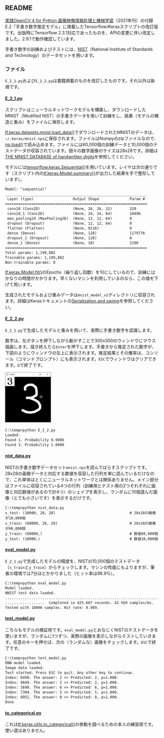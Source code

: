 ## README

[実践OpenCV 4 for Python 画像映像情報処理と機械学習](https://www.cutt.co.jp/book/978-4-87783-460-9.html)（2021年刊）の付録E.2「手書き数字推定モデル」に掲載したTensorflow/Kerasスクリプトの改訂版です。出版時にTensorflow 2.3.1対応であったものを、APIの変更に伴い改定しました。2.9.1で動作確認しています。

手書き数字の訓練およびテストには、[NIST](https://www.nist.gov/srd/nist-special-database-19)（National Institute of Standards and Technology）のデータセットを用います。


### ファイル

`E_2_1.py`および`E_2_2.py`は書籍掲載のものを改訂したものです。それ以外は新規です。

#### [E_2_1.py](./E_2_1.py)

スクリプトはニューラルネットワークモデルを構築し、ダウンロードしたMNIST（Modified NIST）の手書きデータを用いて訓練をし、結果（モデルの構造と重み）をファイルに保存します。

[tf.keras.datasets.mnist.load_data()](https://www.tensorflow.org/api_docs/python/tf/keras/datasets/mnist/load_data)でダウンロードされたMNISTのデータは、`~/.keras/mnist.npz`に保存されます。ファイルはNumpyのzipファイルなので、[np.load()](https://numpy.org/doc/1.22/reference/generated/numpy.load.html)で読み込めます。ファイルには60,000個の訓練データと10,000個のテストデータが収容されています。個々の数字画像のサイズは28x28です。詳細は[THE MNIST DATABASE of handwritten digits](http://yann.lecun.com/exdb/mnist/)を参照してください。


モデルには[tensorflow.keras.Sequential()](https://www.tensorflow.org/api_docs/python/tf/keras/Sequential)を用いています。レイヤは次の通りです（スクリプト内の[tf.keras.Model.summary()](https://www.tensorflow.org/api_docs/python/tf/keras/Model)が出力した結果を手で整形しています）。

```
Model: "sequential"
_________________________________________________________________
 Layer (type)                  Output Shape              Param #
=================================================================
 conv2d (Conv2D)               (None, 26, 26, 32)        320
 conv2d_1 (Conv2D)             (None, 24, 24, 64)        18496
 max_pooling2d (MaxPooling2D)  (None, 12, 12, 64)        0
 dropout (Dropout)             (None, 12, 12, 64)        0
 flatten (Flatten)             (None, 9216)              0
 dense (Dense)                 (None, 128)               1179776
 dropout_1 (Dropout)           (None, 128)               0
 dense_1 (Dense)               (None, 10)                1290
=================================================================
Total params: 1,199,882
Trainable params: 1,199,882
Non-trainable params: 0
```

[tf.keras.Model.fit()](https://www.tensorflow.org/api_docs/python/tf/keras/Model)のEpochs（繰り返し回数）を10にしているので、訓練にはかなりの時間がかかります。早くないマシンを利用しているのなら、この値を下げて用います。

生成されたモデルおよび重みデータは`mnist_model_v2`ディレクトリに収容されます。詳細はKerasドキュメントの[Serialization and saving](https://keras.io/guides/serialization_and_saving/)を参照してください。

#### [E_2_2.py](./E_2_2.py)

`E_2_1.py`で生成したモデルと重みを用いて、実際に手書き数字を認識します。

数字は、左ボタンを押下しながら動かすことで300x300のウィンドウにマウス描画します。描き終えたら`Enter`を押下します。手書きから推定された数字が、下図のようにウィンドウの左上に表示されます。推定結果とその確率は、コンソール（コマンドプロンプト）にも表示されます。`ESC`でウィンドウはクリアできます。`Q`で終了です。

<img src="./images/sample.png" width=150></img>

```
C:\temp>python E_2_2.py
Loaded.
Found 1. Probability 0.9986
Found 3. Probability 1.0000
```

#### [nist_data.py](./nist_data.py)

NISTの手書き数字データセット`mnist.npz`を読んでばらすスクリプトです。28x28の画像データと対応する数値を収容した行列を単に読んでいるだけなので、これ単体はとくにニューラルネットワークとは関係ありません。メイン部分はファイルに収容されている4つの行列（訓練用とテスト用の2つそれぞれに画像と対応数値があるので計4つ）のシェイプを表示し、ランダムに10個選んだ画像（とても小さいです）を表示するだけです。

```
C:\temp>python nist_data.py
x_test: (10000, 28, 28)                                  # 28x28の画像が10,000個
x_train: (60000, 28, 28)                                 # 28x28の画像が60,000個
y_train: (60000,)                                        # 数値60,000個
y_test: (10000,)                                         # 数値10,000個
```

#### [eval_model.py](./eval_model.py)

`E_2_1.py`で生成したモデルの精度を、NISTの10,000個のテストデータ（`x_train`と`y_train`）からチェックします。マシンの性能にもよりますが、筆者の環境では7分ほどかかりました（ヒット率は98.9%）。

```
C:\temp>python eval_model.py
Model loaded.
NNIST test data loaded.
..................................................................................
..................  Completed in 425.687 seconds. 42.569 samples/ms.
Tested with 10000 samples. Hit rate: 0.989.
```

#### [test_model.py](./test_model.py)

こちらもモデルの検証用です。`eval_model.py`とおなじくNISTのテストデータを使いますが、ランダムに1つずつ、実際の画像を表示しながらテストしていきます。任意のキーを押せば、次の（ランダムな）画像をチェックします。`ESC`で終了です。

```
C:\temp>python test_model.py
DNN model loaded.
Image data loaded.
Test started. Press ESC to quit. Any other key to continue.
Index: 6499. The answer: 2 >> Predicted: 2, p=1.000.
Index: 9849. The answer: 2 >> Predicted: 2, p=1.000.
Index: 3690. The answer: 6 >> Predicted: 6, p=1.000.
Index: 7304. The answer: 5 >> Predicted: 5, p=1.000.
Index: 8951. The answer: 0 >> Predicted: 0, p=1.000.
Done
```

#### [to_categorical.py](./to_categorical.py)

これは[tf.keras.utils.to_categorical()](https://www.tensorflow.org/api_docs/python/tf/keras/utils/to_categorical)の挙動を調べるための本人の練習用です。使い道はありません。

